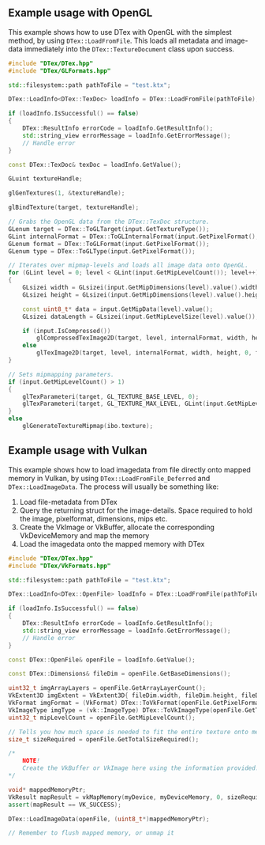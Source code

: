 ## Example usage with OpenGL
This example shows how to use DTex with OpenGL with the simplest method, by using `DTex::LoadFromFile`. This loads all metadata and image-data immediately into the `DTex::TextureDocument` class upon success.
```cpp
#include "DTex/DTex.hpp"
#include "DTex/GLFormats.hpp"

std::filesystem::path pathToFile = "test.ktx";

DTex::LoadInfo<DTex::TexDoc> loadInfo = DTex::LoadFromFile(pathToFile);

if (loadInfo.IsSuccessful() == false)
{
	DTex::ResultInfo errorCode = loadInfo.GetResultInfo();
	std::string_view errorMessage = loadInfo.GetErrorMessage();
	// Handle error
}

const DTex::TexDoc& texDoc = loadInfo.GetValue();

GLuint textureHandle;

glGenTextures(1, &textureHandle);

glBindTexture(target, textureHandle);

// Grabs the OpenGL data from the DTex::TexDoc structure.
GLenum target = DTex::ToGLTarget(input.GetTextureType());
GLint internalFormat = DTex::ToGLInternalFormat(input.GetPixelFormat(), input.GetColorSpace());
GLenum format = DTex::ToGLFormat(input.GetPixelFormat());
GLenum type = DTex::ToGLType(input.GetPixelFormat());

// Iterates over mipmap-levels and loads all image data onto OpenGL.
for (GLint level = 0; level < GLint(input.GetMipLevelCount()); level++)
{
	GLsizei width = GLsizei(input.GetMipDimensions(level).value().width);
	GLsizei height = GLsizei(input.GetMipDimensions(level).value().height);

	const uint8_t* data = input.GetMipData(level).value();
	GLsizei dataLength = GLsizei(input.GetMipLevelSize(level).value());

	if (input.IsCompressed())
		glCompressedTexImage2D(target, level, internalFormat, width, height, 0, dataLength, data);
	else
		glTexImage2D(target, level, internalFormat, width, height, 0, format, type, data);
}

// Sets mipmapping parameters.
if (input.GetMipLevelCount() > 1)
{
	glTexParameteri(target, GL_TEXTURE_BASE_LEVEL, 0);
	glTexParameteri(target, GL_TEXTURE_MAX_LEVEL, GLint(input.GetMipLevelCount() - 1));
}
else
	glGenerateTextureMipmap(ibo.texture);
```

## Example usage with Vulkan
This example shows how to load imagedata from file directly onto mapped memory in Vulkan, by using `DTex::LoadFromFile_Deferred` and `DTex::LoadImageData`. The process will usually be something like:
1. Load file-metadata from DTex
2. Query the returning struct for the image-details. Space required to hold the image, pixelformat, dimensions, mips etc.
3. Create the VkImage or VkBuffer, allocate the corresponding VkDeviceMemory and map the memory
4. Load the imagedata onto the mapped memory with DTex
```cpp
#include "DTex/DTex.hpp"
#include "DTex/VkFormats.hpp"

std::filesystem::path pathToFile = "test.ktx";

DTex::LoadInfo<DTex::OpenFile> loadInfo = DTex::LoadFromFile(pathToFile);

if (loadInfo.IsSuccessful() == false)
{
	DTex::ResultInfo errorCode = loadInfo.GetResultInfo();
	std::string_view errorMessage = loadInfo.GetErrorMessage();
	// Handle error
}

const DTex::OpenFile& openFile = loadInfo.GetValue();

const DTex::Dimensions& fileDim = openFile.GetBaseDimensions();

uint32_t imgArrayLayers = openFile.GetArrayLayerCount();
VkExtent3D imgExtent = VkExtent3D{ fileDim.width, fileDim.height, fileDim.depth };
VkFormat imgFormat = (VkFormat) DTex::ToVkFormat(openFile.GetPixelFormat(), openFile.GetColorSpace());
VkImageType imgType = (vk::ImageType) DTex::ToVkImageType(openFile.GetTextureType());
uint32_t mipLevelCount = openFile.GetMipLevelCount();

// Tells you how much space is needed to fit the entire texture onto memory.
size_t sizeRequired = openFile.GetTotalSizeRequired();

/*
    NOTE!
    Create the VkBuffer or VkImage here using the information provided!
*/

void* mappedMemoryPtr;
VkResult mapResult = vkMapMemory(myDevice, myDeviceMemory, 0, sizeRequired, 0, &mappedMemoryPtr);
assert(mapResult == VK_SUCCESS);

DTex::LoadImageData(openFile, (uint8_t*)mappedMemoryPtr);

// Remember to flush mapped memory, or unmap it
```